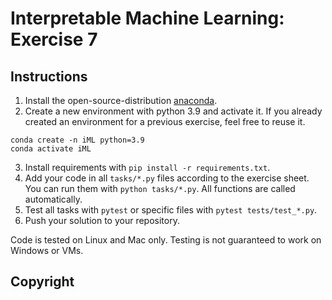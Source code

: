 # Interpretable Machine Learning: Exercise 7

## Instructions

1. Install the open-source-distribution [anaconda](https://www.anaconda.com/products/individual).
2. Create a new environment with python 3.9 and activate it. If you already created an environment for a previous exercise, feel free to reuse it.
```
conda create -n iML python=3.9
conda activate iML
```

3. Install requirements with `pip install -r requirements.txt`.
4. Add your code in all `tasks/*.py` files according to the exercise sheet. You can run them with `python tasks/*.py`. All functions are called automatically.
5. Test all tasks with `pytest` or specific files with `pytest tests/test_*.py`.
6. Push your solution to your repository.

Code is tested on Linux and Mac only. Testing is not guaranteed to work on Windows or VMs.

## Copyright
